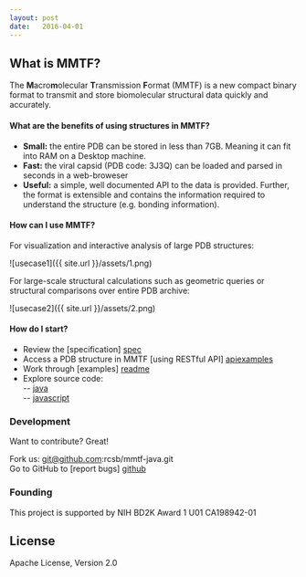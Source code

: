 ```yaml
---
layout: post
date:   2016-04-01
---
```


## What is MMTF?

The **M**acro**m**olecular **T**ransmission **F**ormat (MMTF) is a new compact binary format to transmit and store biomolecular structural data quickly and accurately.  

#### What are the benefits of using structures in MMTF?

* **Small:** the entire PDB can be stored in less than 7GB. Meaning it can fit into RAM on a Desktop machine.
* **Fast:** the viral capsid (PDB code: 3J3Q) can be loaded and parsed in seconds in a web-broweser
* **Useful:** a simple, well documented API to the data is provided. Further, the format is extensible and contains the information required to understand the structure (e.g. bonding information).

#### How can I use MMTF?

For visualization and interactive analysis of large PDB structures:  

![usecase1]({{ site.url }}/assets/1.png)

For large-scale structural calculations such as geometric queries or structural comparisons over entire PDB archive:  

![usecase2]({{ site.url }}/assets/2.png)

#### How do I start?

* Review the [specification] [spec]
* Access a PDB structure in MMTF [using RESTful API] [apiexamples]
* Work through [examples] [readme]
* Explore source code:  
 -- [java]  
 -- [javascript]  

### Development

Want to contribute? Great!  

Fork us: git@github.com:rcsb/mmtf-java.git  
Go to GitHub to [report bugs] [github]  

### Founding

This project is supported by NIH BD2K Award 1 U01 CA198942-01

License
----
Apache License, Version 2.0

   [github]: <https://github.com/rcsb/mmtf/>
   [java]: <https://github.com/rcsb/mmtf-java>
   [javascript]: https://github.com/rcsb/mmtf-javascript
   [git-repo-url]: <git@github.com:rcsb/mmtf-java.git>
   [readme]: <https://github.com/rcsb/mmtf-java/blob/master/README.md>
   [spec]: <https://github.com/rcsb/mmtf/blob/master/spec.md>
   [apiexamples]: <>

